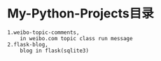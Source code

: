 # My-Python-Projects目录

	1.weibo-topic-comments,
		in weibo.com topic class run message
	2.flask-blog,
		blog in flask(sqlite3)
